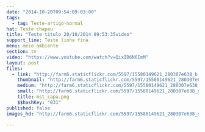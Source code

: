 ```yaml
---
date: "2014-10-20T09:54:09-03:00"
tags:
  - tag: Teste-artigo-normal
hat: Teste chapeu
title: "Teste titulo 20/10/2014 09:53:35video"
support_line: Teste linha fina
menu: meio ambiente
section: tv
video: "https://www.youtube.com/watch?v=QixID6N6ImM"
layout: post
files:
  - link: "http://farm6.staticflickr.com/5597/15580149621_280307e638_b.jpg"
    thumbnail: "http://farm6.staticflickr.com/5597/15580149621_280307e638_t.jpg"
    medium: "http://farm6.staticflickr.com/5597/15580149621_280307e638_z.jpg"
    small: "http://farm6.staticflickr.com/5597/15580149621_280307e638_n.jpg"
    title: mst_capa.png
    $$hashKey: "031"
published: false
images_hd: "http://farm6.staticflickr.com/5597/15580149621_280307e638_n.jpg"

---
```

